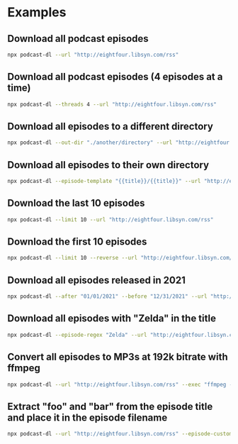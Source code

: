 # Examples

## Download all podcast episodes

```bash
npx podcast-dl --url "http://eightfour.libsyn.com/rss"
```

## Download all podcast episodes (4 episodes at a time)

```bash
npx podcast-dl --threads 4 --url "http://eightfour.libsyn.com/rss"
```

## Download all episodes to a different directory

```bash
npx podcast-dl --out-dir "./another/directory" --url "http://eightfour.libsyn.com/rss"
```

## Download all episodes to their own directory

```bash
npx podcast-dl --episode-template "{{title}}/{{title}}" --url "http://eightfour.libsyn.com/rss"
```

## Download the last 10 episodes

```bash
npx podcast-dl --limit 10 --url "http://eightfour.libsyn.com/rss"
```

## Download the first 10 episodes

```bash
npx podcast-dl --limit 10 --reverse --url "http://eightfour.libsyn.com/rss"
```

## Download all episodes released in 2021

```bash
npx podcast-dl --after "01/01/2021" --before "12/31/2021" --url "http://eightfour.libsyn.com/rss"
```

## Download all episodes with "Zelda" in the title

```bash
npx podcast-dl --episode-regex "Zelda" --url "http://eightfour.libsyn.com/rss"
```

## Convert all episodes to MP3s at 192k bitrate with ffmpeg

```bash
npx podcast-dl --url "http://eightfour.libsyn.com/rss" --exec "ffmpeg -i {{episode_path}} -b:a 192k -f mp3 {{episode_path_base}}/{{episode_filename_base}}-192k.mp3"
```

## Extract "foo" and "bar" from the episode title and place it in the episode filename

```bash
npx podcast-dl --url "http://eightfour.libsyn.com/rss" --episode-custom-template-options "foo" "bar" --episode-template "{{custom_0}}-{{episode_num}}""
```
